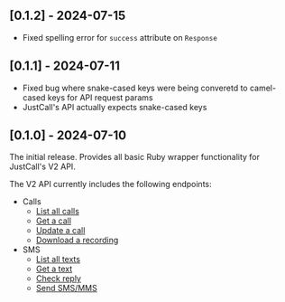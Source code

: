 ## [0.1.2] - 2024-07-15

- Fixed spelling error for `success` attribute on `Response`

## [0.1.1] - 2024-07-11

- Fixed bug where snake-cased keys were being converetd to camel-cased keys for API request params
- JustCall's API actually expects snake-cased keys

## [0.1.0] - 2024-07-10

The initial release. Provides all basic Ruby wrapper functionality for JustCall's V2 API.

The V2 API currently includes the following endpoints:
- Calls
  - [List all calls](https://developer.justcall.io/reference/call_list)
  - [Get a call](https://developer.justcall.io/reference/call_get)
  - [Update a call](https://developer.justcall.io/reference/call_update)
  - [Download a recording](https://developer.justcall.io/reference/call_recording_download)
- SMS
  - [List all texts](https://developer.justcall.io/reference/texts_list)
  - [Get a text](https://developer.justcall.io/reference/texts_get)
  - [Check reply](https://developer.justcall.io/reference/texts_checkreply)
  - [Send SMS/MMS](https://developer.justcall.io/reference/texts_new)
